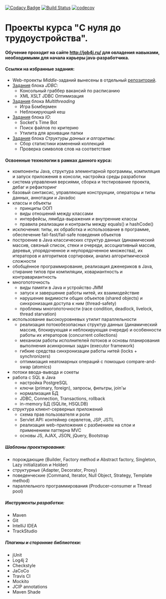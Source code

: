[![Codacy Badge](https://api.codacy.com/project/badge/Grade/f614f83d531c4c6eae387fa9392b8240)](https://www.codacy.com/app/inflatone/job4j?utm_source=github.com&amp;utm_medium=referral&amp;utm_content=inflatone/job4j&amp;utm_campaign=Badge_Grade)
[![Build Status](https://travis-ci.org/inflatone/job4j.svg?branch=master)](https://travis-ci.org/inflatone/job4j)
[![codecov](https://codecov.io/gh/inflatone/job4j/branch/master/graph/badge.svg)](https://codecov.io/gh/inflatone/job4j)

# Проекты курса "С нуля до трудоустройства".
#### Обучение проходит на сайте http://job4j.ru/ для овладения навыками, необходимыми для начала карьеры java-разработчика.

#### Ссылки на избранные задания:
* Web-проекты _Middle_-заданий вынесены в отдельный <a href="https://github.com/inflatone/job4j.ee">репозиторий</a>.
* <a href="https://github.com/inflatone/job4j/tree/master/chapter_007">Задания</a> блока _JDBC_:
    * Консольный граббер вакансий по расписанию
    * XML XSLT JDBC Оптимизация
* <a href="https://github.com/inflatone/job4j/tree/master/chapter_006">Задания</a> блока _Multithreading_
    * Игра Бомбермен
    * Неблокирующий кеш
* <a href="https://github.com/inflatone/job4j/tree/master/chapter_008">Задания</a> блока _IO_:
    * Socket's Time Bot
    * Поиск файлов по критерию
    * Утилита для архивации папки
* <a href="https://github.com/inflatone/job4j/tree/master/chapter_005">Задания</a> блока _Структуры данных и алгоритмы_:
    * Сбор статистики изменений коллекций
    * Проверка символов слов на соответствие

#### Освоенные технологии в рамках данного курса:
* компоненты Java, структура элементарной программы, компиляция и запуск приложения в консоли, настройка среды разработки
* система управления версиями, сборка и тестирование проекта, дебаг и рефакторинг
* базовый синтаксис, управляющие конструкции, операторы и типы данных, аннотации и Javadoc
* классы и объекты
  * принципы ООП
  * виды отношений между классами
  * интерфейсы, лямбда-выражения и внутренние классы
  * правила реализации и контракты между equals() и hashCode()
* исключения: типы, их обработка и использование в программе, обеспечение fail-fast/fail-safe поведения объектов
* построение в Java классических структур данных (динамический массив, связный список, стеки и очереди, ассоциативный массив, деревья, упорядоченное и неупорядоченное множества), их итераторов и алгоритмов сортировки, анализ алгоритмической сложности
* обобщённое программирование, реализация дженериков в Java, стирание типов при компиляции, ковариантность и контравариантность
* многопоточность
  * виды памяти в Java и устройство JMM
  * запуск и завершение работы нитей, их взаимодействие
  * нарушение видимости общих объектов (shared objects) и синхронизация доступа к ним (thread-safety)
  * проблемы многопоточности (race condition, deadlock, livelock, thread starvation)
* использование высокоуровневых утилит параллельности
  * реализация потокобезопасных структур данных (динамический массив, блокирующая и неблокирующая очереди) и особенности работы их итераторов (concurrent collections)
  * механизм работы исполнителей потоков и основы планирования выполнения асинхронных задач (executor framework)
  * гибкие средства синхронизации работы нитей (locks + synchronizers)
  * оптимизация неатомарных операций с помощью compare-and-swap (atomics)
* потоки ввода-вывода и сокеты
* работа с SQL в Java
  * настройка PostgreSQL
  * ключи (primary, foreign), запросы, фильтры, join'ы
  * нормализация БД
  * JDBC, Connection, Transactions, rollback
  * in-memory БД (SQLite, HSQLDB)
* структура клиент-серверных приложений
  * схема прав пользователя и роли
  * Servlet API: контейнер сервлетов, JSP, JSTL
  * реализация web-приложения с разбиением на слои и применением паттерна MVC
  * основы JS, AJAX, JSON, jQuery, Bootstrap

##### Шаблоны проектирования:
  * порождающие (Builder, Factory method и Abstract factory, Singleton, Lazy initialization и Holder)
  * структурные (Adapter, Decorator, Proxy)
  * поведенческие (Command, Iterator, Null Object, Strategy, Template method)
  * параллельного программирования (Producer–consumer и Thread pool)

##### Инструменты разработки:
  * Maven
  * Git
  * IntelliJ IDEA
  * TrackStudio

##### Плагины и сторонние библиотеки:
  * jUnit
  * Log4j 2
  * Checkstyle
  * JaCoCo
  * Travis CI
  * Mockito
  * JCIP annotations
  * Maven Shade